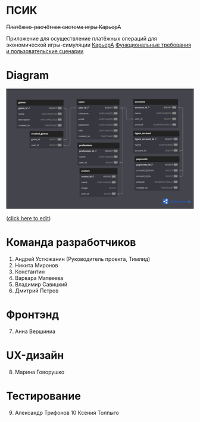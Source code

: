 # ПСИК 
~~Платёжно-расчётная система игры КарьерА~~

Приложение для осуществление платёжных операций для экономической игры-симуляции [КарьерА](https://karyera-game.ru/) 
[Функциональные требования и пользовательские сценарии](https://disk.yandex.ru/i/yrcG8ZtPyOnHXg)


# Diagram
![schema.png](schema.png)

([click here to edit](https://dbdiagram.io/d/6517625fffbf5169f0c445b3)) 

# Команда разработчиков
1. Андрей Устюжанин (Руководитель проекта, Тимлид)
2. Никита Миронов 
3. Константин
4. Варвара Матвеева
5. Владимир Савицкий
6. Дмитрий Петров 

# Фронтэнд 
7. Анна Вершиниа

# UX-дизайн
8. Марина Говорушко

# Тестирование
9. Александр Трифонов
10 Ксения Толпыго 
